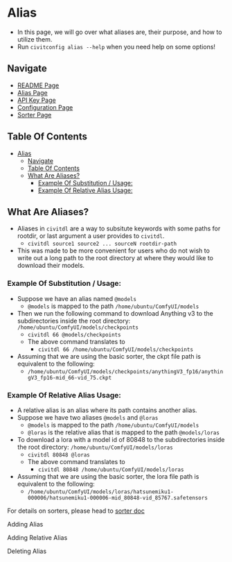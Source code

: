 # Alias
- In this page, we will go over what aliases are, their purpose, and how to utilize them.
- Run `civitconfig alias --help` when you need help on some options!

## Navigate
- [README Page](../README.md)
- [Alias Page](./alias.md)
- [API Key Page](./api_key.md)
- [Configuration Page](./configuration.md)
- [Sorter Page](./sorter.md)

## Table Of Contents
- [Alias](#alias)
  - [Navigate](#navigate)
  - [Table Of Contents](#table-of-contents)
  - [What Are Aliases?](#what-are-aliases)
    - [Example Of Substitution / Usage:](#example-of-substitution--usage)
    - [Example Of Relative Alias Usage:](#example-of-relative-alias-usage)


## What Are Aliases?
- Aliases in `civitdl` are a way to subsitute keywords with some paths for rootdir,  or last argument a user provides to `civitdl`. 
  - `civitdl source1 source2 ... sourceN rootdir-path`
- This was made to be more convenient for users who do not wish to write out a long path to the root directory at where they would like to download their models.

### Example Of Substitution / Usage:
- Suppose we have an alias named `@models`
  -  `@models` is mapped to the path `/home/ubuntu/ComfyUI/models`
- Then we run the following command to download Anything v3 to the subdirectories inside the root directory: `/home/ubuntu/ComfyUI/models/checkpoints`
  -  `civitdl 66 @models/checkpoints`
  -  The above command translates to 
      -  `civitdl 66 /home/ubuntu/ComfyUI/models/checkpoints`
- Assuming that we are using the basic sorter, the ckpt file path is equivalent to the following: 
  - `/home/ubuntu/ComfyUI/models/checkpoints/anythingV3_fp16/anythingV3_fp16-mid_66-vid_75.ckpt`

### Example Of Relative Alias Usage:
- A relative alias is an alias where its path contains another alias.
- Suppose we have two aliases `@models` and `@loras`
  - `@models` is mapped to the path `/home/ubuntu/ComfyUI/models`
  - `@loras` is the relative alias that is mapped to the path `@models/loras`
- To download a lora with a model id of 80848 to the subdirectories inside the root directory: `/home/ubuntu/ComfyUI/models/loras`
  - `civitdl 80848 @loras`
  - The above command translates to
    - `civitdl 80848 /home/ubuntu/ComfyUI/models/loras`
- Assuming that we are using the basic sorter, the lora file path is equivalent to the following:
  - `/home/ubuntu/ComfyUI/models/loras/hatsunemiku1-000006/hatsunemiku1-000006-mid_80848-vid_85767.safetensors`

For details on sorters, please head to [sorter doc](./sorter.md)


Adding Alias 

Adding Relative Alias

Deleting Alias